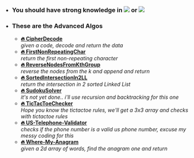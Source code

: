 - ### You should have strong knowledge in <img src="https://img.shields.io/badge/Python-3776AB?style=for-the-badge&logo=python&logoColor=white" /> or <img src="https://img.shields.io/badge/JavaScript-323330?style=for-the-badge&logo=javascript&logoColor=F7DF1E" />

- ### These are the Advanced Algos
  - **[🔥 CipherDecode](cipher-decode-rot13.js)** <br> _given a code, decode and return the data_
  - **[🔥 FirstNonRepeatingChar](first-non-repeating-char.py)** <br> _return the first non-repeating character_
  - **[🔥 ReverseNodesFromKthGroup](reverse-nodes-from-kth-group.js)** <br> _reverse the nodes from the k and append and return_
  - **[🔥 SortedIntersectionIn2LL](sorted-intersection-in-2-LL.js)** <br> _return the intersection in 2 sorted Linked List_
  - **[🔥 SudokuSolver](<sudoku-solver(not-finished-yet).js>)** <br> _it's not yet done.. i'll use recursion and backtracking for this one_
  - **[🔥 TicTacToeChecker](tictactoe-checker.py)** <br> _Hope you know the tictactoe rules, we'll get a 3x3 array and checks with tictactoe rules_
  - **[🔥 US-Telephone-Validator](US-telephone-check.js)** <br> _checks if the phone number is a valid us phone number, excuse my messy coding for this_
  - **[🔥 Where-My-Anagram](where-my-anagram.js)** <br> _given a 2d array of words, find the anagram one and return_
